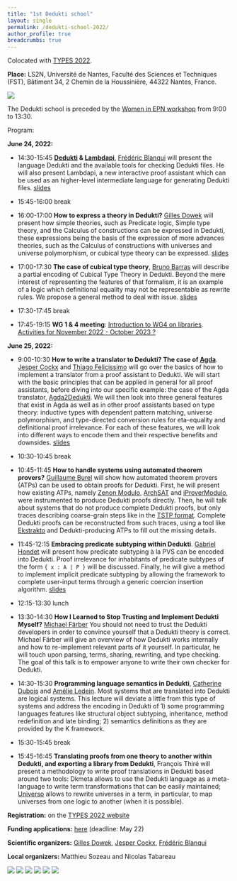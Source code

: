 ```yaml
---
title: "1st Dedukti school"
layout: single
permalink: /dedukti-school-2022/
author_profile: true
breadcrumbs: true
---
```


Colocated with [TYPES 2022](https://types22.inria.fr/).

**Place:** LS2N, Université de Nantes, Faculté des Sciences et Techniques (FST), Bâtiment 34, 2 Chemin de la Houssinière, 44322 Nantes, France.

<img src="/_pages/WG1/Jun2022/group_with_frederic.jpg"/>

The Dedukti school is preceded by the [Women in EPN workshop](../women-epn-2022) from 9:00 to 13:30.

Program:

**June 24, 2022:**

- 14:30-15:45 **[Dedukti](https://deducteam.github.io/) & [Lambdapi](https://github.com/Deducteam/lambdapi)**, [Frédéric Blanqui](https://blanqui.gitlabpages.inria.fr/) will present the language Dedukti and the available tools for checking Dedukti files. He will also present Lambdapi, a new interactive proof assistant which can be used as an higher-level intermediate language for generating Dedukti files. [slides](frederic.pdf)

- 15:45-16:00 break

- 16:00-17:00 **How to express a theory in Dedukti?** [Gilles Dowek](http://www.lsv.fr/~dowek/) will present how simple theories, such as Predicate logic, Simple type theory, and the Calculus of constructions can be expressed in Dedukti, these expressions being the basis of the expression of more advances theories, such as the Calculus of constructions with universes and universe polymorphism, or cubical type theory can be expressed. [slides](gilles.pdf)

- 17:00-17:30 **The case of cubical type theory**, [Bruno Barras](http://www.lix.polytechnique.fr/~barras/) will describe a partial encoding of Cubical Type Theory in Dedukti. Beyond the mere interest of representing the features of that formalism, it is an example of a logic which definitional equality  may not be representable as rewrite rules. We propose a general method to deal with issue. [slides](bruno.pdf)

- 17:30-17:45 break

- 17:45-19:15 **WG 1 & 4 meeting**: [Introduction to WG4 on libraries](claudio.pdf). [Activities for November 2022 - October 2023 ?](discussion.pdf)

**June 25, 2022:**

- 9:00-10:30 **How to write a translator to Dedukti? The case of [Agda](https://github.com/Deducteam/Agda2Dedukti)**. [Jesper Cockx](https://jesper.sikanda.be/) and [Thiago Felicissimo](https://lmf.cnrs.fr/Perso/ThiagoFelicissimo) will go over the basics of how to implement a translator from a proof assistant to Dedukti. We will start with the basic principles that can be applied in general for all proof assistants, before diving into our specific example: the case of the Agda translator, [Agda2Dedukti](https://github.com/Deducteam/Agda2Dedukti). We will then look into three general features that exist in Agda as well as in other proof assistants based on type theory: inductive types with dependent pattern matching, universe polymorphism, and type-directed conversion rules for eta-equality and definitional proof irrelevance. For each of these features, we will look into different ways to encode them and their respective benefits and downsides. [slides](thiago_and_jesper.pdf)

- 10:30-10:45 break

- 10:45-11:45 **How to handle systems using automated theorem provers?** [Guillaume Burel](http://web4.ensiie.fr/~guillaume.burel/) will show how automated theorem provers (ATPs) can be used to obtain proofs for Dedukti. First, he will present how existing ATPs, namely [Zenon Modulo](https://github.com/Deducteam/zenon_modulo), [ArchSAT](https://github.com/Gbury/archsat) and [iProverModulo](https://github.com/gburel/iProverModulo), were instrumented to produce Dedukti proofs directly. Then, he will talk about systems that do not produce complete Dedukti proofs, but only traces describing coarse-grain steps like in the [TSTP format](http://www.tptp.org/TSTP/). Complete Dedukti proofs can be reconstructed from such traces, using a tool like [Ekstrakto](https://github.com/Deducteam/ekstrakto) and Dedukti-producing ATPs to fill out the missing details.

- 11:45-12:15 **Embracing predicate subtyping within Dedukti**. [Gabriel Hondet](http://www.lsv.fr/~hondet/) will present how predicate subtyping à la PVS can be encoded into Dedukti. Proof irrelevance for inhabitants of predicate subtypes of the form `{ x : A | P }` will be discussed. Finally, he will give a method to implement implicit predicate subtyping by allowing the framework to complete user-input terms through a generic coercion insertion algorithm. [slides](gabriel.pdf)

- 12:15-13:30 lunch

- 13:30-14:30 **How I Learned to Stop Trusting and Implement Dedukti Myself?** [Michael Färber](http://cl-informatik.uibk.ac.at/users/mfaerber/) You should not need to trust the Dedukti developers in order to convince yourself that a Dedukti theory is correct. Michael Färber will give an overview of how Dedukti works internally and how to re-implement relevant parts of it yourself. In particular, he will touch upon parsing, terms, sharing, rewriting, and type checking. The goal of this talk is to empower anyone to write their own checker for Dedukti.

- 14:30-15:30 **Programming language semantics in Dedukti**, [Catherine Dubois](http://web4.ensiie.fr/~dubois/) and [Amélie Ledein](https://lmf.cnrs.fr/AmelieLedein/). Most systems that are translated into Dedukti are logical systems. This lecture will deviate a little from this type of systems and address the encoding in Dedukti of 1) some programming languages features like structural object subtyping, inheritance, method redefinition and late binding; 2) semantics definitions as they are provided by the K framework.

- 15:30-15:45 break

- 15:45-16:45 **Translating proofs from one theory to another within Dedukti, and exporting a library from Dedukti**, François Thiré will present a methodology to write proof translations in Dedukti based around two tools: Dkmeta allows to use the Dedukti language as a meta-language to write term transformations that can be easily maintained; [Universo](https://github.com/Deducteam/universo) allows to rewrite universes in a term, in particular, to map universes from one logic to another (when it is possible).

**Registration:** on the [TYPES 2022 website](https://types22.inria.fr/)

**Funding applications:** [here](../funding-June-2022) (deadline: May 22)

**Scientific organizers:** [Gilles Dowek](http://lsv.fr/~dowek/), [Jesper Cockx](https://jesper.sikanda.be/), [Frédéric Blanqui](https://blanqui.gitlabpages.inria.fr/)

**Local organizers:** Matthieu Sozeau and Nicolas Tabareau

<img src="/_pages/WG1/Jun2022/amphi1.jpg"/>

<img src="/_pages/WG1/Jun2022/gilles2.jpg"/>

<img src="/_pages/WG1/Jun2022/thiago.jpg"/>

<img src="/_pages/WG1/Jun2022/guillaume.jpg"/>

<img src="/_pages/WG1/Jun2022/michael.jpg"/>

<img src="/_pages/WG1/Jun2022/catherine.jpg"/>
